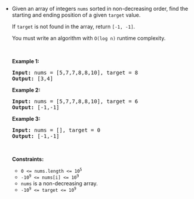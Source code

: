 - <p>Given an array of integers <code>nums</code> sorted in non-decreasing order, find the starting and ending position of a given <code>target</code> value.</p>
  
  <p>If <code>target</code> is not found in the array, return <code>[-1, -1]</code>.</p>
  
  <p>You must&nbsp;write an algorithm with&nbsp;<code>O(log n)</code> runtime complexity.</p>
  
  <p>&nbsp;</p>
  <p><strong class="example">Example 1:</strong></p>
  <pre><strong>Input:</strong> nums = [5,7,7,8,8,10], target = 8
  <strong>Output:</strong> [3,4]
  </pre><p><strong class="example">Example 2:</strong></p>
  <pre><strong>Input:</strong> nums = [5,7,7,8,8,10], target = 6
  <strong>Output:</strong> [-1,-1]
  </pre><p><strong class="example">Example 3:</strong></p>
  <pre><strong>Input:</strong> nums = [], target = 0
  <strong>Output:</strong> [-1,-1]
  </pre>
  <p>&nbsp;</p>
  <p><strong>Constraints:</strong></p>
  
  <ul>
  	<li><code>0 &lt;= nums.length &lt;= 10<sup>5</sup></code></li>
  	<li><code>-10<sup>9</sup>&nbsp;&lt;= nums[i]&nbsp;&lt;= 10<sup>9</sup></code></li>
  	<li><code>nums</code> is a non-decreasing array.</li>
  	<li><code>-10<sup>9</sup>&nbsp;&lt;= target&nbsp;&lt;= 10<sup>9</sup></code></li>
  </ul>
